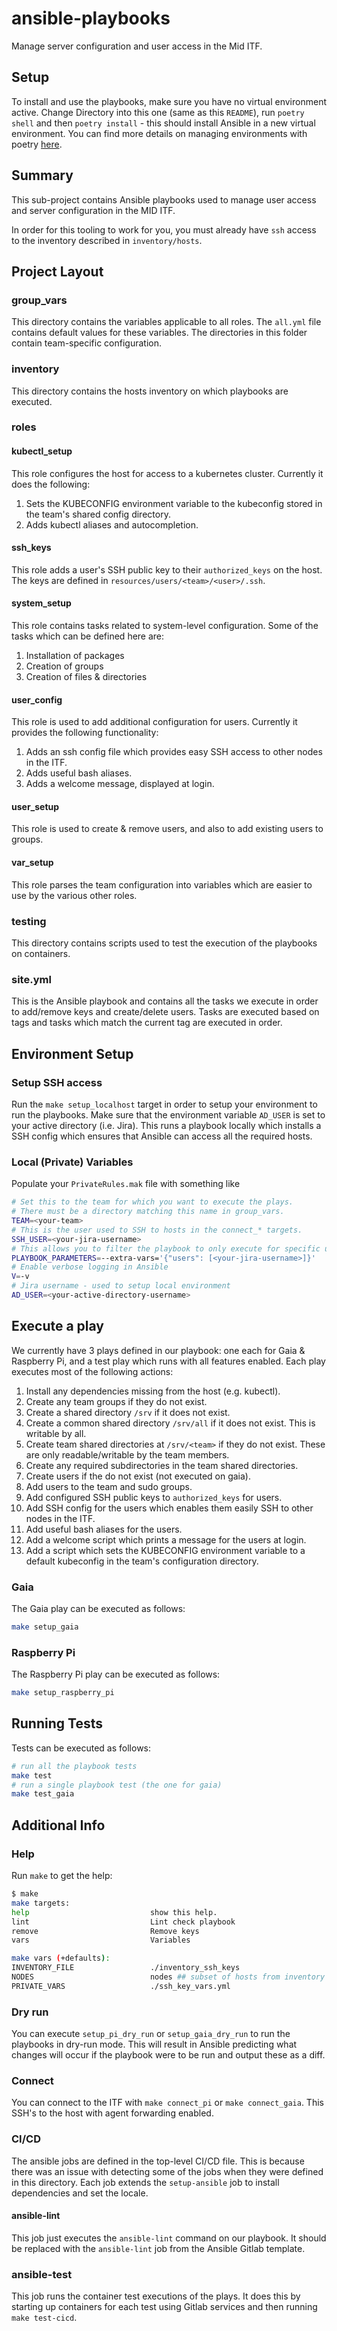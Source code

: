 # ansible-playbooks

Manage server configuration and user access in the Mid ITF.

## Setup

To install and use the playbooks, make sure you have no virtual environment active. Change Directory into this one (same as this `README`), run `poetry shell` and then `poetry install` - this should install Ansible in a new virtual environment. You can find more details on managing environments with poetry [here](https://python-poetry.org/docs/managing-environments/).

## Summary

This sub-project contains Ansible playbooks used to manage user access and server configuration in the MID ITF.

In order for this tooling to work for you, you must already have `ssh` access to the inventory described in `inventory/hosts`.

## Project Layout

### group_vars

This directory contains the variables applicable to all roles. The `all.yml` file contains default values for these variables. The directories in this folder contain team-specific configuration.

### inventory

This directory contains the hosts inventory on which playbooks are executed.

### roles

#### kubectl_setup

This role configures the host for access to a kubernetes cluster.
Currently it does the following:

1. Sets the KUBECONFIG environment variable to the kubeconfig stored in the team's shared config directory.
1. Adds kubectl aliases and autocompletion.

#### ssh_keys

This role adds a user's SSH public key to their `authorized_keys` on the host. The keys are defined in `resources/users/<team>/<user>/.ssh`.

#### system_setup

This role contains tasks related to system-level configuration. Some of the tasks which can be defined here are:

1. Installation of packages
2. Creation of groups
3. Creation of files & directories

#### user_config

This role is used to add additional configuration for users. Currently it provides the following functionality:

1. Adds an ssh config file which provides easy SSH access to other nodes in the ITF.
2. Adds useful bash aliases.
3. Adds a welcome message, displayed at login.

#### user_setup

This role is used to create & remove users, and also to add existing users to groups.

#### var_setup

This role parses the team configuration into variables which are easier to use by the various other roles.

### testing

This directory contains scripts used to test the execution of the playbooks on containers.

### site.yml

This is the Ansible playbook and contains all the tasks we execute in order to add/remove keys and create/delete users. Tasks are executed based on tags and tasks which match the current tag are executed in order.

## Environment Setup

### Setup SSH access

Run the `make setup_localhost` target in order to setup your environment to run the playbooks. Make sure that the environment variable `AD_USER` is set to your active directory (i.e. Jira). This runs a playbook locally which installs a SSH config which ensures that Ansible can access all the required hosts.

### Local (Private) Variables

Populate your `PrivateRules.mak` file with something like

```bash
# Set this to the team for which you want to execute the plays.
# There must be a directory matching this name in group_vars.
TEAM=<your-team>
# This is the user used to SSH to hosts in the connect_* targets.
SSH_USER=<your-jira-username>
# This allows you to filter the playbook to only execute for specific users (e.g. yourself).
PLAYBOOK_PARAMETERS=--extra-vars='{"users": [<your-jira-username>]}'
# Enable verbose logging in Ansible
V=-v
# Jira username - used to setup local environment
AD_USER=<your-active-directory-username>
```

## Execute a play

We currently have 3 plays defined in our playbook: one each for Gaia & Raspberry Pi, and a test play which runs with all features enabled. Each play executes most of the following actions:

1. Install any dependencies missing from the host (e.g. kubectl).
2. Create any team groups if they do not exist.
3. Create a shared directory `/srv` if it does not exist.
4. Create a common shared directory `/srv/all` if it does not exist. This is writable by all.
5. Create team shared directories at `/srv/<team>` if they do not exist. These are only readable/writable by the team members.
6. Create any required subdirectories in the team shared directories.
7. Create users if the do not exist (not executed on gaia).
8. Add users to the team and sudo groups.
9. Add configured SSH public keys to `authorized_keys` for users.
10. Add SSH config for the users which enables them easily SSH to other nodes in the ITF.
11. Add useful bash aliases for the users.
12. Add a welcome script which prints a message for the users at login.
13. Add a script which sets the KUBECONFIG environment variable to a default kubeconfig in the team's configuration directory.

### Gaia

The Gaia play can be executed as follows:

```bash
make setup_gaia
```

### Raspberry Pi

The Raspberry Pi play can be executed as follows:

```bash
make setup_raspberry_pi
```

## Running Tests

Tests can be executed as follows:

```bash
# run all the playbook tests
make test
# run a single playbook test (the one for gaia)
make test_gaia
```

## Additional Info

### Help

Run `make` to get the help:

```sh
$ make
make targets:
help                           show this help.
lint                           Lint check playbook
remove                         Remove keys
vars                           Variables

make vars (+defaults):
INVENTORY_FILE                 ./inventory_ssh_keys
NODES                          nodes ## subset of hosts from inventory to run against
PRIVATE_VARS                   ./ssh_key_vars.yml
```

### Dry run

You can execute `setup_pi_dry_run` or `setup_gaia_dry_run` to run the playbooks in dry-run mode. This will result in Ansible predicting what changes will occur if the playbook were to be run and output these as a diff.

### Connect

You can connect to the ITF with `make connect_pi` or `make connect_gaia`. This SSH's to the host with agent forwarding enabled.

### CI/CD

The ansible jobs are defined in the top-level CI/CD file. This is because there was an issue with detecting some of the jobs when they were defined in this directory. Each job extends the `setup-ansible` job to install dependencies and set the locale.

#### ansible-lint

This job just executes the `ansible-lint` command on our playbook. It should be replaced with the `ansible-lint` job from the Ansible Gitlab template.

### ansible-test

This job runs the container test executions of the plays. It does this by starting up containers for each test using Gitlab services and then running `make test-cicd`.
